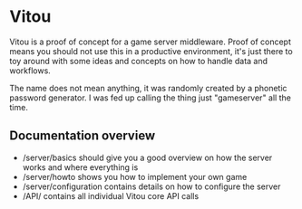 # Vitou

Vitou is a proof of concept for a game server middleware. Proof of concept means you should not use this in a productive environment, it's just there to toy around with some ideas and concepts on how to handle data and workflows.

The name does not mean anything, it was randomly created by a phonetic password generator. I was fed up calling the thing just "gameserver" all the time.

## Documentation overview

* /server/basics should give you a good overview on how the server works and where everything is
* /server/howto shows you how to implement your own game
* /server/configuration contains details on how to configure the server
* /API/ contains all individual Vitou core API calls
